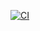 [![CI](https://github.com/BurtsE/avito-test/actions/workflows/ci.yml/badge.svg)](https://github.com/BurtsE/avito-test/actions/workflows/ci.yml)
